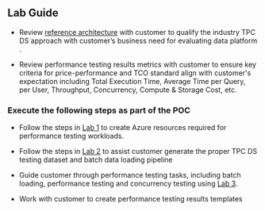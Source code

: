 ## Lab Guide

- Review [reference architecture](https://raw.githubusercontent.com/swanguni/Azure-Synapse-TPC-DS-Benchmark-Testing\/main/Architecture/Azure-Synapse-TPC-DS-Performance-Testing-Reference-Architecture.jpg) with customer to qualify the industry TPC DS approach with customer’s business need for evaluating data platform .

- Review performance testing results metrics with customer to ensure key criteria for price-performance and TCO standard align with customer's expectation including Total Execution Time, Average Time per Query, per User, Throughput, Concurrency, Compute & Storage Cost, etc. 

### Execute the following steps as part of the POC


- Follow the steps in [Lab 1](https://github.com/swanguni/Azure-Synapse-TPC-DS-Benchmark-Testing/tree/main/Labs/Module%201/Readme.md) to create Azure resources required for performance testing workloads.

- Follow the steps in [Lab 2](https://github.com/swanguni/Azure-Synapse-TPC-DS-Benchmark-Testing/tree/main/Labs/Module%201/Readme.md) to assist customer generate the proper TPC DS testing dataset and batch data loading pipeline

- Guide customer through performance testing tasks, including batch loading, performance testing and concurrency testing using [Lab 3](https://github.com/swanguni/Azure-Synapse-TPC-DS-Benchmark-Testing/tree/main/Labs/Module%201/Readme.md).

- Work with customer to create performance testing results templates
